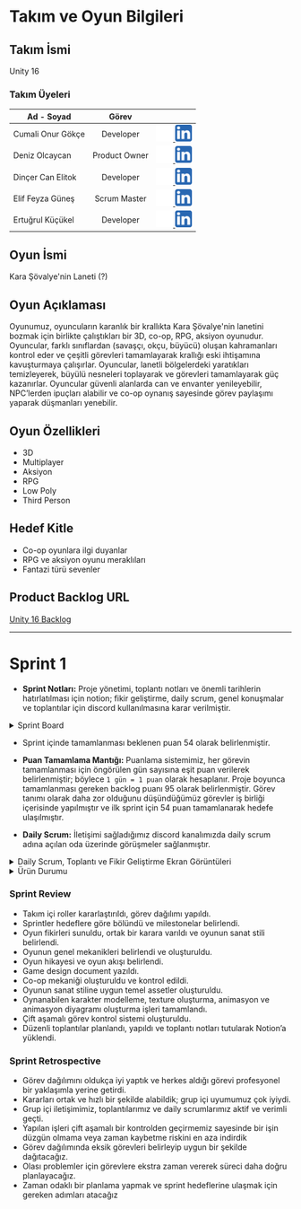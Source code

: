 # Takım ve Oyun Bilgileri
## Takım İsmi
Unity 16
### Takım Üyeleri
| Ad - Soyad    | Görev           |  |
| ------------- |:-------------:| -----:|
| Cumali Onur Gökçe     | Developer | <a href="https://github.com/10urgke" target="_blank"> <img src="./ReadmeFolder/github.png" alt="GitHub" width="30" height="30"> </a> <a href="https://www.linkedin.com/in/cumali-onur-g%C3%B6k%C3%A7e-791b5b21b/" target="_blank"> <img src="./ReadmeFolder/linkedin.png" alt="GitHub" width="30" height="30"> </a> |
| Deniz Olcaycan   | Product Owner | <a href="https://github.com/beybiliboi" target="_blank"> <img src="./ReadmeFolder/github.png" alt="GitHub" width="30" height="30"> </a> <a href="https://www.linkedin.com/in/denizolcaycan/" target="_blank"> <img src="./ReadmeFolder/linkedin.png" alt="GitHub" width="30" height="30"> </a>  |
| Dinçer Can Elitok    | Developer      | <a href="https://github.com/DincerCanElitok" target="_blank"> <img src="./ReadmeFolder/github.png" alt="GitHub" width="30" height="30"> </a> <a href="https://www.linkedin.com/in/dincer-can-elitok/" target="_blank"> <img src="./ReadmeFolder/linkedin.png" alt="GitHub" width="30" height="30"> </a>  |
| Elif Feyza Güneş | Scrum Master      | <a href="https://github.com/feyza11" target="_blank"> <img src="./ReadmeFolder/github.png" alt="GitHub" width="30" height="30"> </a> <a href="https://www.linkedin.com/in/eliffeyzag%C3%BCne%C5%9F000/" target="_blank"> <img src="./ReadmeFolder/linkedin.png" alt="GitHub" width="30" height="30"> </a>  |
| Ertuğrul Küçükel | Developer     | <a href="https://github.com/ert2855" target="_blank"> <img src="./ReadmeFolder/github.png" alt="GitHub" width="30" height="30"> </a> <a href="https://www.linkedin.com/in/ertu%C4%9Frul-k%C3%BC%C3%A7%C3%BCkel-bb20281a7/" target="_blank"> <img src="./ReadmeFolder/linkedin.png" alt="GitHub" width="30" height="30"> </a>  |
## Oyun İsmi
Kara Şövalye'nin Laneti (?)

## Oyun Açıklaması
Oyunumuz, oyuncuların karanlık bir krallıkta Kara Şövalye'nin lanetini bozmak için birlikte çalıştıkları bir 3D, co-op, RPG, aksiyon oyunudur. Oyuncular, farklı sınıflardan (savaşçı, okçu, büyücü) oluşan kahramanları kontrol eder ve çeşitli görevleri tamamlayarak krallığı eski ihtişamına kavuşturmaya çalışırlar. Oyuncular, lanetli bölgelerdeki yaratıkları temizleyerek, büyülü nesneleri toplayarak ve görevleri tamamlayarak güç kazanırlar. Oyuncular güvenli alanlarda can ve envanter yenileyebilir, NPC’lerden ipuçları alabilir ve co-op oynanış sayesinde görev paylaşımı yaparak düşmanları yenebilir.
## Oyun Özellikleri
* 3D
* Multiplayer
* Aksiyon
* RPG
* Low Poly
* Third Person
## Hedef Kitle
* Co-op oyunlara ilgi duyanlar
* RPG ve aksiyon oyunu meraklıları
* Fantazi türü sevenler
  
## Product Backlog URL
[Unity 16 Backlog](https://docs.google.com/document/d/1wK893vqR6YeycGxKqYDaTwcV0PMFjQAu2SJLVI77iBM/edit#heading=h.xvg4yuhgwkhp)

---
# Sprint 1
* **Sprint Notları:** Proje yönetimi, toplantı notları ve önemli tarihlerin hatırlatılması için notion; fikir geliştirme, daily scrum, genel konuşmalar ve toplantılar için discord kullanılmasına karar verilmiştir.
<details>
  <summary>Sprint Board</summary>
  
  ### Sprint Board
<img src="./ReadmeFolder/sayfa 1.png">
</details>

* Sprint içinde tamamlanması beklenen puan 54 olarak belirlenmiştir.
  
* **Puan Tamamlama Mantığı:** Puanlama sistemimiz, her görevin tamamlanması için öngörülen gün sayısına eşit puan verilerek belirlenmiştir; böylece `1 gün = 1 puan` olarak hesaplanır. Proje boyunca tamamlanması gereken backlog puanı 95 olarak belirlenmiştir. Görev tanımı olarak daha zor olduğunu düşündüğümüz görevler iş birliği içerisinde yapılmıştır ve ilk sprint için 54 puan tamamlanarak hedefe ulaşılmıştır.
  
* **Daily Scrum:** İletişimi sağladığımız discord kanalımızda daily scrum adına açılan oda üzerinde görüşmeler sağlanmıştır.
<details>
  <summary>Daily Scrum, Toplantı ve Fikir Geliştirme Ekran Görüntüleri</summary>
  
  ### Daily Scrum
<img src="./ReadmeFolder/daily scrum.png">

  ### Toplantı
<img src="./ReadmeFolder/toplantı.png">

  ### Fikir Geliştirme
<img src="./ReadmeFolder/oyun fikri.png">

</details>

<details>
  <summary>Ürün Durumu</summary>
  
  ### Karakterler
<img src="./ReadmeFolder/karakter taslak.png">

   ### Yapılar
<img src="./ReadmeFolder/yapı taslak.png">

  ### Harita Taslağı 
<img src="./ReadmeFolder/map taslak.png">



</details>

### Sprint Review

- Takım içi roller kararlaştırıldı, görev dağılımı yapıldı.
- Sprintler hedeflere göre bölündü ve milestonelar belirlendi.
- Oyun fikirleri sunuldu, ortak bir karara varıldı ve oyunun sanat stili belirlendi.
- Oyunun genel mekanikleri belirlendi ve oluşturuldu.
- Oyun hikayesi ve oyun akışı belirlendi.
- Game design document yazıldı.
- Co-op mekaniği oluşturuldu ve kontrol edildi.
- Oyunun sanat stiline uygun temel assetler oluşturuldu.
- Oynanabilen karakter modelleme, texture oluşturma, animasyon ve animasyon diyagramı oluşturma işleri tamamlandı.
- Çift aşamalı görev kontrol sistemi oluşturuldu.
- Düzenli toplantılar planlandı, yapıldı ve toplantı notları tutularak Notion’a yüklendi.

### Sprint Retrospective

- Görev dağılımını oldukça iyi yaptık ve herkes aldığı görevi profesyonel bir yaklaşımla yerine getirdi.
- Kararları ortak ve hızlı bir şekilde alabildik; grup içi uyumumuz çok iyiydi.
- Grup içi iletişimimiz, toplantılarımız ve daily scrumlarımız aktif ve verimli geçti.
- Yapılan işleri çift aşamalı bir kontrolden geçirmemiz sayesinde bir işin düzgün olmama veya zaman kaybetme riskini en aza indirdik
- Görev dağılımında eksik görevleri belirleyip uygun bir şekilde dağıtacağız.
- Olası problemler için görevlere ekstra zaman vererek süreci daha doğru planlayacağız.
- Zaman odaklı bir planlama yapmak ve sprint hedeflerine ulaşmak için gereken adımları atacağız










